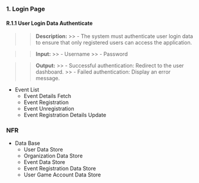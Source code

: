 
### 1. Login Page 
#### R.1.1 User Login Data Authenticate
>>    **Description:**
    >> - The system must authenticate user login data to ensure that only registered users can access the application.

>>    **Input:**
    >> - Username
    >> - Password

>>    **Output:**
    >> - Successful authentication: Redirect to the user dashboard.
    >> - Failed authentication: Display an error message.


- Event List
    - Event Details Fetch
    - Event Registration
    - Event Unregistration
    - Event Registration Details Update

### NFR

- Data Base
    - User Data Store
    - Organization Data Store
    - Event Data Store
    - Event Registration Data Store
    - User Game Account Data Store

